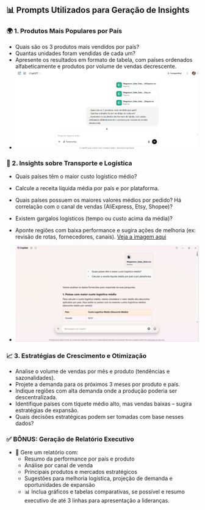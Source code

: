 ## 📊 Prompts Utilizados para Geração de Insights

### 🌍 1. Produtos Mais Populares por País
- Quais são os 3 produtos mais vendidos por país?
- Quantas unidades foram vendidas de cada um?
- Apresente os resultados em formato de tabela, com países ordenados alfabeticamente e produtos por volume de vendas decrescente.
- ![Captura de tela ChatGPT com prompts](https://github.com/LidianeSouza/analise-vendas-gamesshop-ia/raw/main/images/chatgpt_prompts.png)

### 🚚 2. Insights sobre Transporte e Logística
- Quais países têm o maior custo logístico médio?
- Calcule a receita líquida média por país e por plataforma.
- Quais países possuem os maiores valores médios por pedido? Há correlação com o canal de vendas (AliExpress, Etsy, Shopee)?
- Existem gargalos logísticos (tempo ou custo acima da média)?
- Aponte regiões com baixa performance e sugira ações de melhoria (ex: revisão de rotas, fornecedores, canais).
  [Veja a imagem aqui](https://github.com/LidianeSouza/analise-vendas-gamesshop-ia/raw/main/images/copilot_prompts.png)












- ![Captura de tela Copilot com prompts](https://github.com/LidianeSouza/analise-vendas-gamesshop-ia/raw/main/images/copilot_prompts.png)


### 📈 3. Estratégias de Crescimento e Otimização
- Analise o volume de vendas por mês e produto (tendências e sazonalidades).
- Projete a demanda para os próximos 3 meses por produto e país.
- Indique regiões com alta demanda onde a produção poderia ser descentralizada.
- Identifique países com tíquete médio alto, mas vendas baixas – sugira estratégias de expansão.
- Quais decisões estratégicas podem ser tomadas com base nesses dados?

### ✅ BÔNUS: Geração de Relatório Executivo
- 📝 Gere um relatório com:
  - Resumo da performance por país e produto
  - Análise por canal de venda
  - Principais produtos e mercados estratégicos
  - Sugestões para melhoria logística, projeção de demanda e oportunidades de expansão
  - 📊 Inclua gráficos e tabelas comparativas, se possível e resumo executivo de até 3 linhas para apresentação a lideranças.
